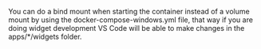 You can do a bind mount when starting the container
instead of a volume mount by using the docker-compose-windows.yml
file, that way if you are doing widget development
VS Code will be able to make changes in the apps/*/widgets
folder.
